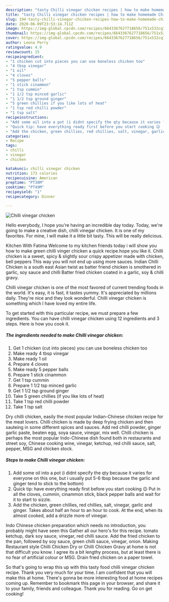 ```yaml
---
description: "tasty Chilli vinegar chicken recipes | how to make homemade Chilli vinegar chicken"
title: "tasty Chilli vinegar chicken recipes | how to make homemade Chilli vinegar chicken"
slug: 194-tasty-chilli-vinegar-chicken-recipes-how-to-make-homemade-chilli-vinegar-chicken
date: 2020-06-09T23:53:14.711Z
image: https://img-global.cpcdn.com/recipes/6643367627718656/751x532cq70/chilli-vinegar-chicken-recipe-main-photo.jpg
thumbnail: https://img-global.cpcdn.com/recipes/6643367627718656/751x532cq70/chilli-vinegar-chicken-recipe-main-photo.jpg
cover: https://img-global.cpcdn.com/recipes/6643367627718656/751x532cq70/chilli-vinegar-chicken-recipe-main-photo.jpg
author: Leona Perry
ratingvalue: 4.9
reviewcount: 15
recipeingredient:
- "1 chicken cut into pieces you can use boneless chicken too"
- "4 tbsp vinegar"
- "1 oil"
- "4 cloves"
- "5 pepper balls"
- "1 stick cinammon"
- "1 tsp cummin"
- "1 1/2 tsp minced garlic"
- "1 1/2 tsp ground ginger"
- "5 green chillies if you like lots of heat"
- "1 tsp red chilli powder"
- "1 tsp salt"
recipeinstructions:
- "Add some oil into a pot (i didnt specify the qty because it varies for everyone on this one, but i usually put 5-6 tbsp because the garlic and ginger tend to stick to the bottom)"
- "Quick tip: have everything ready first before you start cooking 😉  Put in all the cloves, cummin, cinammon stick, black pepper balls and wait for it to start to sizzle."
- "Add the chicken, green chillies, red chillies, salt, vinegar, garlic and ginger. Takes about half an hour to an hour to cook. At the end, when its almost cooked, add a drizzle more of vinegar."
categories:
- Recipe
tags:
- chilli
- vinegar
- chicken

katakunci: chilli vinegar chicken 
nutrition: 173 calories
recipecuisine: American
preptime: "PT38M"
cooktime: "PT49M"
recipeyield: "1"
recipecategory: Dinner

---
```



![Chilli vinegar chicken](https://img-global.cpcdn.com/recipes/6643367627718656/751x532cq70/chilli-vinegar-chicken-recipe-main-photo.jpg)

Hello everybody, I hope you're having an incredible day today. Today, we're going to make a creative dish, chilli vinegar chicken. It is one of my favorites. For mine, I will make it a little bit tasty. This will be really delicious.

Kitchen With Fatima Welcome to my kitchen friends today i will show you how to make green chilli vinger chicken a quick recipe.hope you like it. Chilli chicken is a sweet, spicy &amp; slightly sour crispy appetizer made with chicken, bell peppers This way you will not end up using more sauces. Indian Chilli Chicken is a south east Asian twist as batter friend chicken is smothered in garlic, soy sauce and chilli Batter fried chicken coated in a garlic, soy &amp; chilli gravy.

Chilli vinegar chicken is one of the most favored of current trending foods in the world. It's easy, it is fast, it tastes yummy. It's appreciated by millions daily. They're nice and they look wonderful. Chilli vinegar chicken is something which I have loved my entire life.


To get started with this particular recipe, we must prepare a few ingredients. You can have chilli vinegar chicken using 12 ingredients and 3 steps. Here is how you cook it.

<!--inarticleads1-->

##### The ingredients needed to make Chilli vinegar chicken:

1. Get 1 chicken (cut into pieces) you can use boneless chicken too
1. Make ready 4 tbsp vinegar
1. Make ready 1 oil
1. Prepare 4 cloves
1. Make ready 5 pepper balls
1. Prepare 1 stick cinammon
1. Get 1 tsp cummin
1. Prepare 1 1/2 tsp minced garlic
1. Get 1 1/2 tsp ground ginger
1. Take 5 green chillies (if you like lots of heat)
1. Take 1 tsp red chilli powder
1. Take 1 tsp salt


Dry chilli chicken, easily the most popular Indian-Chinese chicken recipe for the meat lovers. Chilli chicken is made by deep frying chicken and then sauteing in some different spices and sauces. Add red chilli powder, ginger garlic paste, beaten egg, soya sauce, vinegar, mix well. Chilli chicken is perhaps the most popular Indo-Chinese dish found both in restaurants and street soy, Chinese cooking wine, vinegar, ketchup, red chilli sauce, salt, pepper, MSG and chicken stock. 

<!--inarticleads2-->

##### Steps to make Chilli vinegar chicken:

1. Add some oil into a pot (i didnt specify the qty because it varies for everyone on this one, but i usually put 5-6 tbsp because the garlic and ginger tend to stick to the bottom)
1. Quick tip: have everything ready first before you start cooking 😉  Put in all the cloves, cummin, cinammon stick, black pepper balls and wait for it to start to sizzle.
1. Add the chicken, green chillies, red chillies, salt, vinegar, garlic and ginger. Takes about half an hour to an hour to cook. At the end, when its almost cooked, add a drizzle more of vinegar.


Indo Chinese chicken preparation which needs no introduction, you probably might have seen this Gather all our hero&#39;s for this recipe. tomato ketchup, dark soy sauce, vinegar, red chilli sauce. Add the fried chicken to the pan, followed by soy sauce, green chilli sauce, vinegar, onion. Making Restaurant style Chilli Chicken Dry or Chilli Chicken Gravy at home is not that difficult you know. I agree its a bit lengthy process, but at least there is no fear of artificial colour or MSG. Drain fried chicken on a paper towel. 

So that's going to wrap this up with this tasty food chilli vinegar chicken recipe. Thank you very much for your time. I am confident that you will make this at home. There's gonna be more interesting food at home recipes coming up. Remember to bookmark this page in your browser, and share it to your family, friends and colleague. Thank you for reading. Go on get cooking!
